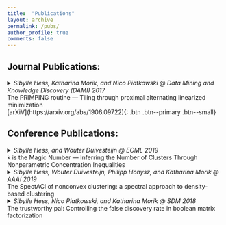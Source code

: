 ```yaml
---
title:  "Publications"
layout: archive
permalink: /pubs/
author_profile: true
comments: false
---
```


## Journal Publications:
<details>
  <summary display: inline-block;>
    <i>Sibylle Hess, Katharina Morik, and Nico Piatkowski @ Data Mining and Knowledge Discovery (DAMI) 2017</i><br>
    The PRIMPING routine — Tiling through proximal alternating linearized minimization
  </summary>
  The Primping Routine introduces a novel optimization procedure for the combinatorial problem of Boolean Matrix Factorization (BMF), based on recent advances in nonconvex optimization. The proposed procedure has been the first to enable the highly parallel implementation of a BMF algorithm on Graphics Processing Units (GPUs), replacing the so far used heuristic procedures. Furthermore, a minimum description length based criterion is introduced which enables an accurate automatic determination of the number of clusters. The introduced proximal operator for binary optimization has been extended for integer optimization in the scope of estimating exponential families [![(Piatkowski, 2018)]](https://eldorado.tu-dortmund.de/bitstream/2003/36877/1/Dissertation_Piatkowski.pdf).
</details>
[arXiV](https://arxiv.org/abs/1906.09722){: .btn .btn--primary .btn--small}

## Conference Publications:

<details>
  <summary><i>Sibylle Hess, and Wouter Duivesteijn @ ECML 2019</i> <br>
   k is the Magic Number — Inferring the Number of Clusters Through Nonparametric Concentration Inequalities 
  </summary>
  This paper extends the idea of \emph{the trustworthy pal} to select clusters based on the probability that a cluster is generated by noise effects to clusters in the real-valued vector space computed by $k$-means. Here, me and my co-author have proposed a bound on the question whether a cluster is likely to be part of another, overarching cluster. For real-valued clustering, comparable probability bounds exist, but only for specific (e.g., Gaussian) distributions of points within one cluster. Our novel bound does not require assumptions of specific probability distribution and relies only on easily computed parameters of the data, such as the mean and variance of points within each cluster. This makes our novel approach suitable for the application of clustering methods which work on a transformation of the input data such as \textsc{SpectACl}.
</details>
<details>
  <summary><i> Sibylle Hess, Wouter Duivesteijn, Philipp Honysz, and Katharina Morik @ AAAI 2019</i> <br> 
    The SpectACl of nonconvex clustering: a spectral approach to density-based clustering
  </summary> 
  This paper fills a long standing theoretical gap, showing why the application of $k$-means in Spectral Clustering is not only practically but also theoretically justified. This insight led to the proposal of a novel robust and feasible algorithm \textsc{SpectACl}. \textsc{SpectACl} is able to outperform more advanced and theoretically more expressive approaches which learn the similarity matrix simultaneously with the clustering.
</details>
<details>
  <summary><i> Sibylle Hess, Nico Piatkowski, and Katharina Morik @ SDM 2018 </i> <br>
    The trustworthy pal: Controlling the false discovery rate in boolean matrix factorization 
  </summary>
  In this paper, we provide the first criterion to determine the number of clusters in BMF based on probability theory. Me and my co-authors have   provided a probabilistic bound on the question "Given my data has $p\%$ noise, how likely is this cluster (returned by my method of choice) mainly composed of noise?". This approach certifies the returned clustering in the sense that any of the clusters is only with a small (user-defined) probability an artifact of noise.
</details>

